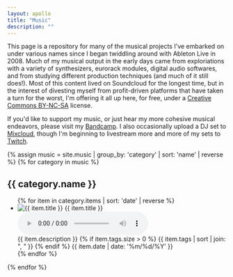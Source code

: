 ```yaml
---
layout: apollo
title: "Music"
description: ""
---
```


This page is a repository for many of the musical projects I've embarked on under various names since I began twiddling around with Ableton Live in 2008. Much of my musical output in the early days came from exploriations with a variety of synthesizers, eurorack modules, digital audio softwares, and from studying different production techniques (and much of it still does!). Most of this content lived on Soundcloud for the longest time, but in the interest of divesting myself from profit-driven platforms that have taken a turn for the worst, I'm offering it all up here, for free, under a [Creative Commons BY-NC-SA](https://creativecommons.org/licenses/by-nc-sa/4.0/) license.

If you'd like to support my music, or just hear my more cohesive musical endeavors, please visit my [Bandcamp](https://khybersound.bandcamp.com/). I also occasionally upload a DJ set to [Mixcloud](https://www.mixcloud.com/khybersound/), though I'm beginning to livestream more and more of my sets to [Twitch](https://www.twitch.tv/khybersound).

{% assign music = site.music | group_by: 'category' | sort: 'name' | reverse %}
{% for category in music %}
<h2>{{ category.name }}</h2>
<ul class="posts">
{% for item in category.items | sort: 'date' | reverse %}
<li class="music">
    <img src="{{ item.image }}" alt="{{ item.title }}" />
    <span class="name">{{ item.title }}</span>
    <audio controls src="{{ item.audio }}"> Your browser does not support the <code>audio</code> element.</audio>
    <div class="track-info">
        <span class="notes">{{ item.description }}</span>
        {% if item.tags.size > 0 %}
            <span class="tags">{{ item.tags | sort | join: ", " }}</span>
        {% endif %}
        <span class="date">{{ item.date | date: '%m/%d/%Y' }}</span>
    </div>
</li>
{% endfor %}
</ul>
{% endfor %}
